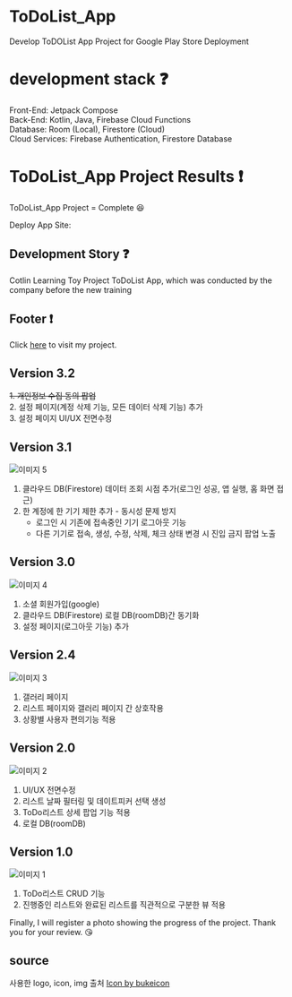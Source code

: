 # ToDoList_App
Develop ToDOList App Project for Google Play Store Deployment

# development stack :question:
Front-End: Jetpack Compose  <br /> 
Back-End: Kotlin, Java, Firebase Cloud Functions <br />
Database: Room (Local), Firestore (Cloud) <br /> 
Cloud Services: Firebase Authentication, Firestore Database  

# ToDoList_App Project Results :exclamation:

ToDoList_App Project = Complete :laughing: <br />

Deploy App Site: 
<!-- 
## Project Start
```zsh
$ npm install
$ npm run start:dev
```
## User Connect
```zsh
localhost:3000/index
```
## Admin Connect
```zsh
localhost:3000/admin/index
```
-->
## Development Story :question:

Cotlin Learning Toy Project ToDoList App, which was conducted by the company before the new training

## Footer :exclamation:

Click [here]( ) to visit my project.

## Version 3.2
~~1. 개인정보 수집 동의 팝업~~ <br />
2. 설정 페이지(계정 삭제 기능, 모든 데이터 삭제 기능) 추가 <br />
3. 설정 페이지 UI/UX 전면수정

## Version 3.1
![이미지 5](https://github.com/user-attachments/assets/44ebc1dd-ac56-411e-aa33-0de4ed47ab96)
1. 클라우드 DB(Firestore) 데이터 조회 시점 추가(로그인 성공, 앱 실행, 홈 화면 접근)
2. 한 계정에 한 기기 제한 추가 - 동시성 문제 방지
   - 로그인 시 기존에 접속중인 기기 로그아웃 기능
   - 다른 기기로 접속, 생성, 수정, 삭제, 체크 상태 변경 시 진입 금지 팝업 노출

## Version 3.0
![이미지 4](https://github.com/user-attachments/assets/5e17a5cb-b279-4d24-a424-2e4a7ec7ade9)
1. 소셜 회원가입(google) <br />
2. 클라우드 DB(Firestore) 로컬 DB(roomDB)간 동기화 <br />
3. 설정 페이지(로그아웃 기능) 추가

## Version 2.4
![이미지 3](https://github.com/user-attachments/assets/3c782201-09b1-4e7b-a943-b7ca0a9b138f)
1. 갤러리 페이지 <br />
2. 리스트 페이지와 갤러리 페이지 간 상호작용 <br />
3. 상황별 사용자 편의기능 적용 

## Version 2.0
![이미지 2](https://github.com/user-attachments/assets/31a3c3a8-7fcf-4313-bbfd-ed720468a701)
1. UI/UX 전면수정 <br />
2. 리스트 날짜 필터링 및 데이트피커 선택 생성 <br />
3. ToDo리스트 상세 팝업 기능 적용
4. 로컬 DB(roomDB)

## Version 1.0
![이미지 1](https://github.com/user-attachments/assets/e18fd4e3-9c90-4a5d-aa5a-9482e90e8056)
1. ToDo리스트 CRUD 기능 <br />
2. 진행중인 리스트와 완료된 리스트를 직관적으로 구분한 뷰 적용

Finally, I will register a photo showing the progress of the project. Thank you for your review. 😘

## source
사용한 logo, icon, img 출처 <a href="https://www.freepik.com/sticker/planner_8764762">Icon by bukeicon</a>
